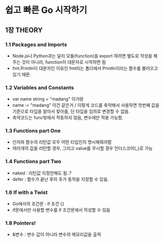 # 쉽고 빠른 Go 시작하기

## 1장 THEORY

### 1.1 Packages and Imports

- Node.js나 Python과는 달리 모듈(function)을 export 하려면 별도로 작성을 해주는 것이 아니라, function이 대문자로 시작하면 됨
- fmt.Println이 대문자인 이유인 fmt라는 폴더에서 Println이라는 함수를 불러오고 있기 때문.

### 1.2 Variables and Constants

- var name string = "madang" 이거랑
- name := "madang" 이건 같은거 / 이렇게 코드를 축약해서 사용하면 첫번째 값을 기준으로 타입을 알아서 찾아줌, 단 타입을 임의로 변경할 수 없음.
- 축약코드는 func밖에서 작동하지 않음, 변수에만 적용 가능함.

### 1.3 Functions part One

- 인자와 함수의 리턴값 모두 어떤 타입인지 명시해줘야함
- 여러개의 값을 리턴할 경우, 그리고 value를 무시할 경우 언더스코어(\_)로 가능

### 1.4 Functions part Two

- naked : 리턴값 지정안해도 됨..?
- defer : 함수가 끝난 후의 추가 동작을 지정할 수 있음.

### 1.6 If with a Twist

- Go에서의 조건문 : if 조건 {}
- if문에서만 사용할 변수를 if 조건문에서 작성할 수 있음

### 1.8 Pointers!

- &변수 : 변수 값이 아니라 변수의 메모리값을 출력
